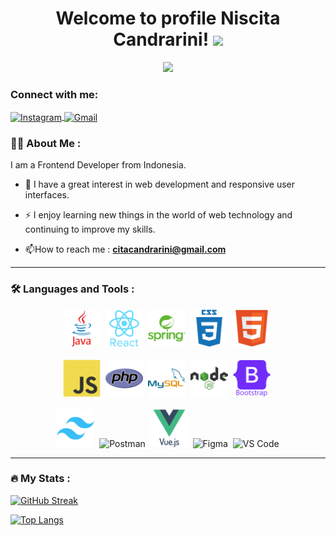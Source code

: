 <div id="header" align="center">
  <h1 align="center">Welcome to profile Niscita Candrarini! <img src="https://media.giphy.com/media/hvRJCLFzcasrR4ia7z/giphy.gif" width="30px"/></h1>
  <img src="https://media.giphy.com/media/QDjpIL6oNCVZ4qzGs7/giphy.gif" width="200"/>
  <h3 align="left">Connect with me:</h3>
    <p align="left">
      <a href="https://instagram.com/niscita_123" target="blank">
        <img align="center" src="https://raw.githubusercontent.com/rahuldkjain/github-profile-readme-generator/master/src/images/icons/Social/instagram.svg" alt="Instagram" height="25" width="40"/>
      </a>
      <a href="mailto:citacandrarini@gmail.com" target="_blank">
        <img align="center" src="https://upload.wikimedia.org/wikipedia/commons/7/7e/Gmail_icon_%282020%29.svg" alt="Gmail" height="25" width="40"/>
      </a>
    </p>
</div>

### :man_technologist: About Me :
I am a Frontend Developer from Indonesia.
- :telescope: I have a great interest in web development and responsive user interfaces.
  
- :zap: I enjoy learning new things in the world of web technology and continuing to improve my skills.
  
- :mailbox:How to reach me : **citacandrarini@gmail.com** 
 
---

### :hammer_and_wrench: Languages and Tools :

<div align="center">
  <img src="https://github.com/devicons/devicon/blob/master/icons/java/java-original-wordmark.svg" title="Java" alt="Java" width="60" height="60"/>&nbsp;
  <img src="https://github.com/devicons/devicon/blob/master/icons/react/react-original-wordmark.svg" title="React" alt="React" width="60" height="60"/>&nbsp;
  <img src="https://github.com/devicons/devicon/blob/master/icons/spring/spring-original-wordmark.svg" title="Spring" alt="Spring" width="60" height="60"/>&nbsp;
  <img src="https://github.com/devicons/devicon/blob/master/icons/css3/css3-plain-wordmark.svg"  title="CSS3" alt="CSS" width="60" height="60"/>&nbsp;
  <img src="https://github.com/devicons/devicon/blob/master/icons/html5/html5-original.svg" title="HTML5" alt="HTML" width="60" height="60"/>&nbsp;<br/><br/>
  <img src="https://github.com/devicons/devicon/blob/master/icons/javascript/javascript-original.svg" title="JavaScript" alt="JavaScript" width="60" height="60"/>&nbsp;
  <img src="https://github.com/devicons/devicon/blob/master/icons/php/php-original.svg" title="PHP" alt="PHP" width="60" height="60"/>&nbsp;
  <img src="https://github.com/devicons/devicon/blob/master/icons/mysql/mysql-original-wordmark.svg" title="MySQL"  alt="MySQL" width="60" height="60"/>&nbsp;
  <img src="https://github.com/devicons/devicon/blob/master/icons/nodejs/nodejs-original-wordmark.svg" title="NodeJS" alt="NodeJS" width="60" height="60"/>&nbsp;
  <img src="https://github.com/devicons/devicon/blob/master/icons/bootstrap/bootstrap-plain-wordmark.svg" title="Bootstrap" alt="Bootstrap" width="60" height="60"/>&nbsp;<br/><br/>
  <img src="https://github.com/devicons/devicon/blob/master/icons/tailwindcss/tailwindcss-original.svg" title="Tailwind CSS" alt="Tailwind CSS" width="60" height="60"/>&nbsp;
  <img src="https://www.vectorlogo.zone/logos/getpostman/getpostman-icon.svg" title="Postman" alt="Postman" width="60" height="60"/>&nbsp;
  <img src="https://github.com/devicons/devicon/blob/master/icons/vuejs/vuejs-original-wordmark.svg" title="Vue.js" alt="Vue.js" width="60" height="60"/>&nbsp;
  <img src="https://www.vectorlogo.zone/logos/figma/figma-icon.svg" title="Figma" alt="Figma" width="60" height="60"/>&nbsp;
  <img src="https://cdn.jsdelivr.net/gh/devicons/devicon/icons/vscode/vscode-original.svg" title="VS Code" alt="VS Code" width="60" height="60"/>
</div>

---

### :fire: My Stats :

[![GitHub Streak](http://github-readme-streak-stats.herokuapp.com?user=niscitacan12&theme=dark&background=000000)](https://git.io/streak-stats)

[![Top Langs](https://github-readme-stats.vercel.app/api/top-langs/?username=niscitacan12&layout=compact&theme=vision-friendly-dark)](https://github.com/anuraghazra/github-readme-stats)
